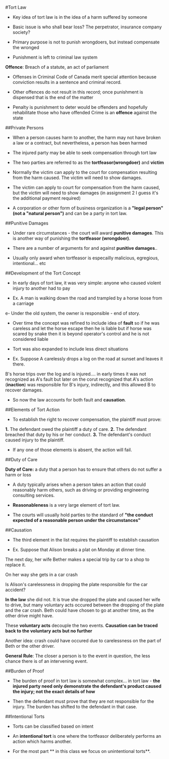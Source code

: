#Tort Law

- Key idea of tort law is in the idea of a harm suffered by someone

- Basic issue is who shall bear loss? The perpetrator, insurance company society?

- Primary purpose is not to punish wrongdoers, but instead compensate the wronged

- Punishment is left to criminal law system

**Offence**: Breach of a statute, an act of parliament

- Offenses in Criminal Code of Canada merit special attention because conviction
results in a sentence and criminal record.

- Other offences do not result in this record; once punishment is dispensed that is the
end of the matter

- Penalty is punishment to deter would be offenders and hopefully rehabilitate those who
have offended
Crime is an **offence** against the state

##Private Persons

- When a person causes harm to another, the harm may not have broken a law or a contract,
but nevertheless, a person has been harmed

- The injured party may be able to seek compensation through tort law

- The two parties are referred to as the **tortfeasor(wrongdoer)** and **victim**

- Normally the victim can apply to the court for compensation resulting from the harm caused.
The victim will need to show damages.

- The victim can apply to court for compensation from the harm caused, but the victim will
need to show damages (in assignment 2 I guess it's the additional payment required)

- A corporation or other form of business organization is a **"legal person" (not a "natural person")**
and can be a party in tort law.

##Punitive Damages

- Under rare circumstances - the court will award **punitive damages**. This is another way of punishing the 
**tortfeasor (wrongdoer)**.

- There are a number of arguments for and against **punitive damages**..

- Usually only award when tortfeasor is especailly malicious, egregious, intentional... etc

##Development of the Tort Concept

- In early days of tort law, it was very simple: anyone who caused violent injury to another had to pay

- Ex. A man is walking down the road and trampled by a horse loose from a carriage 

e- Under the old system, the owner is responsible - end of story.

- Over time the concept was refined to include idea of **fault** so if he was careless and let the
horse escape then he is liable but if horse was scared by snake then it is beyond operator's control
and he is not considered liable

- Tort was also expanded to include less direct situations

- Ex. Suppose A carelessly drops a log on the road at sunset and leaves it there.

B's horse trips over the log and is injured.... in early times it was not recognized as A's fault
but later on the corut recognized that A's action (**inaction**) was responsible for B's injury,
indirectly, and this allowed B to recover damages.

- So now the law accounts for both fault and **causation**.

##Elements of Tort Action

- To establish the right to recover compensation, the plaintiff must prove:

**1.** The defendant owed the plaintiff a duty of care.
**2.** The defendant breached that duty by his or her conduct.
**3.** The defendant's conduct caused injury to the plaintiff.

- If any one of those elements is absent, the action will fail.

##Duty of Care

**Duty of Care:** a duty that a person has to ensure that others do not suffer a harm or loss

- A duty typically arises when a person takes an action that could reasonably harm others, such as
driving or providing engineering consulting services.

- **Reasonableness** is a very large element of tort law.

- The courts will usually hold parties to the standard of **"the conduct expected of a reasonable
person under the circumstances"** 

##Causation

- The third element in the list requires the plaintiff to establish causation

- Ex. Suppose that Alison breaks a plat on Monday at dinner time.

The next day, her wife Bether makes a special trip by car to a shop to replace it.

On her way she gets in a car crash

Is Alison's carelessness in dropping the plate responsible for the car accident?

**In the law** she did not. It is true she dropped the plate and caused her wife to drive, but
many voluntary acts occured between the dropping of the plate and the car crash. Beth could
have chosen to go at another time, as the other drive might have.

These **voluntary acts** decouple the two events. **Causation can be traced back to the voluntary acts
but no further**

Another idea: crash could have occured due to carelessness on the part of Beth or the other driver.

**General Rule**: The closer a person is to the event in question, the less chance there is of an
intervening event.

##Burden of Proof

- The burden of proof in tort law is somewhat complex... in tort law - **the injured party need only
demonstrate the defendant's product caused the injury; not the exact details of how**

- Then the defendant must prove that they are not responsible for the injury. The burden has shifted to the
defendant in that case.

##Intentional Torts

- Torts can be classified based on intent

- An **intentional tort** is one where the tortfeasor deliberately performs an action which harms another.

- For the most part ** in this class we focus on unintentional torts**.




